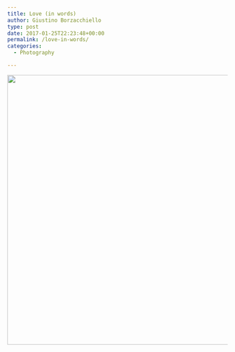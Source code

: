 ```yaml
---
title: Love (in words)
author: Giustino Borzacchiello
type: post
date: 2017-01-25T22:23:48+00:00
permalink: /love-in-words/
categories:
  - Photography

---
```

[<img class="aligncenter size-full wp-image-1676" src="https://i1.wp.com/giustino.blog/wp-content/uploads/2017/01/IMG_20170125_231433.jpg?resize=1100%2C618" alt="" width="1100" height="618" srcset="https://i1.wp.com/giustino.blog/wp-content/uploads/2017/01/IMG_20170125_231433.jpg?w=4160&ssl=1 4160w, https://i1.wp.com/giustino.blog/wp-content/uploads/2017/01/IMG_20170125_231433.jpg?resize=300%2C168&ssl=1 300w, https://i1.wp.com/giustino.blog/wp-content/uploads/2017/01/IMG_20170125_231433.jpg?resize=1024%2C575&ssl=1 1024w, https://i1.wp.com/giustino.blog/wp-content/uploads/2017/01/IMG_20170125_231433.jpg?resize=1200%2C674&ssl=1 1200w, https://i1.wp.com/giustino.blog/wp-content/uploads/2017/01/IMG_20170125_231433.jpg?w=2200&ssl=1 2200w, https://i1.wp.com/giustino.blog/wp-content/uploads/2017/01/IMG_20170125_231433.jpg?w=3300&ssl=1 3300w" sizes="(max-width: 1100px) 100vw, 1100px" data-recalc-dims="1" />][1]

 [1]: https://i1.wp.com/giustino.blog/wp-content/uploads/2017/01/IMG_20170125_231433.jpg